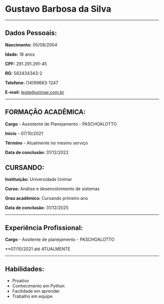 # Gustavo Barbosa da Silva

---

## Dados Pessoais:

**Nascimento:** 05/08/2004

**Idade:** 18 anos

**CPF:** 291.291.291-45

**RG:** 563434343-2

**Telefone:** (14)99663-1247

**E-mail:** teste@unimar.com.br

---

## FORMAÇÃO ACADÊMICA: 


**Cargo** - Assistente de Planejamento - PASCHOALOTTO 

**Inicio** - 07/10/2021


**Término** - Atualmente no mesmo serviço

**Data de conclusão:** 31/12/2022

## CURSANDO:

**Instituição:** Universidade Unimar

**Curso:** Análise e desenvolvimento de sistemas

**Grau acadêmico:** Cursando primeiro ano

**Data de conclusão:** 31/12/2025

---


## Experiência Profissional:

**Cargo** - Assitente de planejamento - PASCHOALOTTO 

**07/10/2021 até ATUALMENTE


---

## Habilidades:

* Proativo
* Conhecimento em Python
* Facilidade em aprender
* Trabalho em equipe


